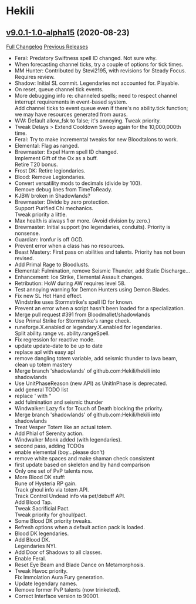 # Hekili

## [v9.0.1-1.0-alpha15](https://github.com/Hekili/hekili/tree/v9.0.1-1.0-alpha15) (2020-08-23)
[Full Changelog](https://github.com/Hekili/hekili/commits/v9.0.1-1.0-alpha15) [Previous Releases](https://github.com/Hekili/hekili/releases)

- Feral:  Predatory Swiftness spell ID changed.  Not sure why.  
- When forecasting channel ticks, try a couple of options for tick times.  
- MM Hunter:  Contributed by Stevi2195, with revisions for Steady Focus.  Requires review.  
- Shadow:  Initial SL commit.  Legendaries not accounted for.  Playable.  
- On reset, queue channel tick events.  
- More debugging info re: channeled spells; need to respect channel interrupt requirements in event-based system.  
    Add channel ticks to event queue even if there's no ability.tick function; we may have resources generated from auras.  
- WW:  Default allow\_fsk to false; it's annoying.  Tweak priority.  
- Tweak Delays > Extend Cooldown Sweep again for the 10,000,000th time.  
- Feral:  Try to make incremental tweaks for new Bloodtalons to work.  
- Elemental:  Flag as ranged.  
- Brewmaster:  Expel Harm spell ID changed.  
    Implement Gift of the Ox as a buff.  
    Retire T20 bonus.  
- Frost DK:  Retire legiondaries.  
- Blood:  Remove Legiondaries.  
- Convert versatility mods to decimals (divide by 100).  
    Remove debug lines from TimeToReady.  
- KJBW broken in Shadowlands?  
- Brewmaster:  Divide by zero protection.  
    Support Purified Chi mechanics.  
    Tweak priority a little.  
- Max health is always 1 or more.  (Avoid division by zero.)  
- Brewmaster:  Initial support (no legendaries, conduits).  Priority is nonsense.  
- Guardian:  Ironfur is off GCD.  
- Prevent error when a class has no resources.  
- Beast Mastery:  First pass on abilities and talents.  Priority has not been revised.  
- Add Primal Rage to Bloodlusts.  
- Elemental:  Fulmination, remove Seismic Thunder, add Static Discharge...  
- Enhancement:  Ice Strike, Elemental Assault changes.  
- Retribution:  HoW during AW requires level 58.  
- Test annoying warning for Demon Hunters using Demon Blades.  
- Fix new SL Hot Hand effect.  
    Windstrike uses Stormstrike's spell ID for known.  
- Prevent an error when a script hasn't been loaded for a specialization.  
- Merge pull request #391 from Bloodmallet/shadowlands  
- Use Primal Strike for Stormstrike's range check.  
- runeforge.X.enabled or legendary.X.enabled for legendaries.  
    Split ability.range vs. ability.rangeSpell.  
- Fix regression for reactive mode.  
- update update-date to be up to date  
- replace apl with easy apl  
- remove dangling totem variable, add seismic thunder to lava beam, clean up totem mastery  
- Merge branch 'shadowlands' of github.com:Hekili/hekili into shadowlands  
- Use UnitPhaseReason (new API) as UnitInPhase is deprecated.  
- add general TODO list  
- replace ' with "  
- add fulmination and seismic thunder  
- Windwalker:  Lazy fix for Touch of Death blocking the priority.  
- Merge branch 'shadowlands' of github.com:Hekili/hekili into shadowlands  
- Treat Vesper Totem like an actual totem.  
- Add Phial of Serenity action.  
- Windwalker Monk added (with legendaries).  
- second pass, adding TODOs  
- enable elemental (boy...please don't)  
- remove white spaces and make shaman check consistent  
- first update based on skeleton and by hand comparison  
- Only one set of PvP talents now.  
- More Blood DK stuff:  
    Rune of Hysteria RP gain.  
    Track ghoul info via totem API.  
    Track Control Undead info via pet/debuff API.  
    Add Blood Tap.  
    Tweak Sacrificial Pact.  
    Tweak priority for ghoul/pact.  
- Some Blood DK priority tweaks.  
- Refresh options when a default action pack is loaded.  
- Blood DK legendaries.  
- Add Blood DK.  
    Legendaries NYI.  
- Add Door of Shadows to all classes.  
- Enable Feral.  
- Reset Eye Beam and Blade Dance on Metamorphosis.  
- Tweak Havoc priority.  
    Fix Immolation Aura Fury generation.  
- Update legendary names.  
- Remove former PvP talents (now trinketed).  
- Correct Interface version to 90001.  
